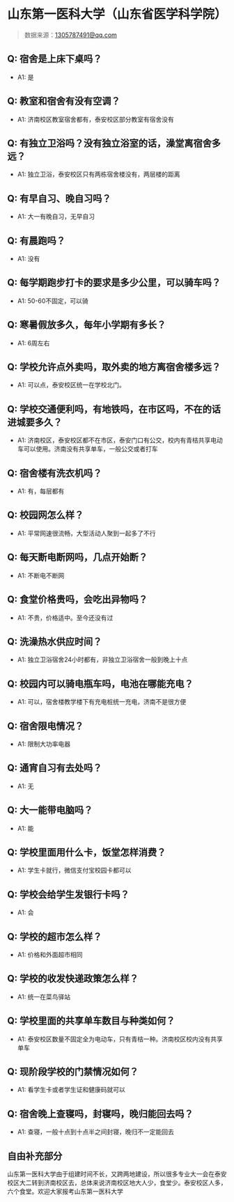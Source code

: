 # 山东第一医科大学（山东省医学科学院）

> 数据来源：1305787491@qq.com

## Q: 宿舍是上床下桌吗？

- A1: 是

## Q: 教室和宿舍有没有空调？

- A1: 济南校区教室宿舍都有，泰安校区部分教室有宿舍没有

## Q: 有独立卫浴吗？没有独立浴室的话，澡堂离宿舍多远？

- A1: 独立卫浴，泰安校区只有两栋宿舍楼没有，两层楼的距离

## Q: 有早自习、晚自习吗？

- A1: 大一有晚自习，无早自习

## Q: 有晨跑吗？

- A1: 没有

## Q: 每学期跑步打卡的要求是多少公里，可以骑车吗？

- A1: 50-60不固定，可以骑

## Q: 寒暑假放多久，每年小学期有多长？

- A1: 6周左右

## Q: 学校允许点外卖吗，取外卖的地方离宿舍楼多远？

- A1: 可以点，泰安校区统一在学校北门。

## Q: 学校交通便利吗，有地铁吗，在市区吗，不在的话进城要多久？

- A1: 济南校区，泰安校区都不在市区，泰安门口有公交，校内有青桔共享电动车可以使用。济南没有共享单车，一般公交或者打车

## Q: 宿舍楼有洗衣机吗？

- A1: 有，每层都有

## Q: 校园网怎么样？

- A1: 平常网速很流畅，大型活动人聚到一起多了不行

## Q: 每天断电断网吗，几点开始断？

- A1: 不断电不断网

## Q: 食堂价格贵吗，会吃出异物吗？

- A1: 不贵，价格适中。至今还没有过

## Q: 洗澡热水供应时间？

- A1: 独立卫浴宿舍24小时都有，非独立卫浴宿舍一般到晚上十点

## Q: 校园内可以骑电瓶车吗，电池在哪能充电？

- A1: 可以，宿舍楼教学楼下有充电桩统一充电，济南不是很方便

## Q: 宿舍限电情况？

- A1: 限制大功率电器

## Q: 通宵自习有去处吗？

- A1: 无

## Q: 大一能带电脑吗？

- A1: 能

## Q: 学校里面用什么卡，饭堂怎样消费？

- A1: 学生卡就行，微信支付宝校园卡都可以

## Q: 学校会给学生发银行卡吗？

- A1: 会

## Q: 学校的超市怎么样？

- A1: 价格和外面超市相同

## Q: 学校的收发快递政策怎么样？

- A1: 统一在菜鸟驿站

## Q: 学校里面的共享单车数目与种类如何？

- A1: 泰安校区数量不固定全为电动车，只有青桔一种。济南校区校内没有共享单车

## Q: 现阶段学校的门禁情况如何？

- A1: 看学生卡或者学生证和健康码就可以

## Q: 宿舍晚上查寝吗，封寝吗，晚归能回去吗？

- A1: 查寝，一般十点到十点半之间封寝，晚归不一定能回去

## 自由补充部分

山东第一医科大学由于组建时间不长，又跨两地建设，所以很多专业大一会在泰安校区大二转到济南校区去，总体来说济南校区地大人少，食堂少。泰安校区人多，六个食堂。欢迎大家报考山东第一医科大学